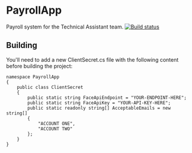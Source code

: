 # PayrollApp
Payroll system for the Technical Assistant team.
[![Build status](https://build.appcenter.ms/v0.1/apps/527735fc-290c-43fd-a595-bb7a581a38cd/branches/master/badge)](https://appcenter.ms)

## Building
You'll need to add a new ClientSecret.cs file with the following content before building the project:

```
namespace PayrollApp
{
    public class ClientSecret
    {
        public static string FaceApiEndpoint = "YOUR-ENDPOINT-HERE";
        public static string FaceApiKey = "YOUR-API-KEY-HERE";
        public static readonly string[] AcceptableEmails = new string[]
        {
            "ACCOUNT ONE",
            "ACCOUNT TWO"
        };
    }
}
```
